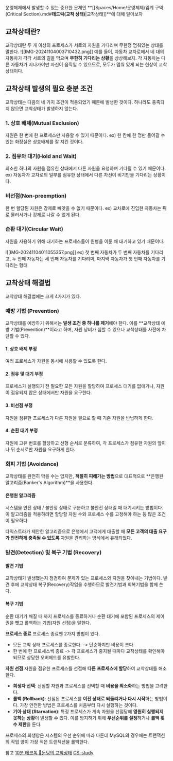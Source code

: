 운영체제에서 발생할 수 있는 중요한 문제인 **[[Spaces/Home/운영체제/임계 구역(Critical Section).md#**데드락(교착 상태)**|교착상태]]**에 대해 알아보자

## 교착상태란?
교착상태란 두 개 이상의 프로세스가 서로의 자원을 기다리며 무한정 멈춰있는 상태를 말한다.
![[IMG-20241104003710432.png]]
예를 들어, 자동차 교차로에서 네 대의 자동차가 각각 서로의 길을 막으며 **무한히 기다리는 상황**을 상상해보자. 
각 자동차는 다른 자동차가 지나가야만 자신이 움직일 수 있으므로, 모두가 멈춰 있게 되는 현상이 교착상태이다.


## 교착상태 발생의 필요 충분 조건
교착상태는 다음의 네 가지 조건이 적용되었기 때문에 발생한 것이다.
하나라도 충족되지 않으면 교착상태가 발생하지 않는다.

### 1. 상호 배제(Mutual Exclusion)
자원은 한 번에 한 프로세스만 사용할 수 있기 때문이다.
ex) 한 칸에 한 명만 들어갈 수 있는 화장실은 상호배제를 잘 지킨 것이다.

### 2. 점유와 대기(Hold and Wait)
최소한 하나의 자원을 점유한 상태에서 다른 자원을 요청하며 기다릴 수 있기 때문이다.
ex) 자동차가 교차로의 일부를 점유한 상태에서 다른 차선이 비기만을 기다리는 상황이다.

### 비선점(Non-preemption)
한 번 할당된 자원은 강제로 빼앗을 수 없기 때문이다.
ex) 교차로에 진입한 자동차는 뒤로 물러서거나 강제로 나갈 수 없게 된다.

### 순환 대기(Circular Wait)
자원을 사용하기 위해 대기하는 프로세스들이 원형을 이룬 채 대기하고 있기 때문이다.

![[IMG-20241104011055357.png]]
ex) 첫 번째 자동차가 두 번째 자동차를 기다리고, 두 번째 자동차는 세 번째 자동차를 기다리며, 마지막 자동차가 첫 번째 자동차를 기다리는 형태

## 교착상태 해결법
교착상태 해결법에는 크게 4가지가 있다.

### 예방 기법 (Prevention)
교착상태를 예방하기 위해서는 **발생 조건 중 하나를 제거**해야 한다. 이를 **교착상태 예방 기법(Prevention)**이라고 하며, 자원 낭비가 심할 수 있으나 교착상태를 사전에 차단할 수 있다.

#### 1. 상호 배제 부정
여러 프로세스가 자원을 동시에 사용할 수 있도록 한다.

#### 2. 점유 및 대기 부정
프로세스가 실행되기 전 필요한 모든 자원을 할당하여 프로세스 대기를 없애거나, 자원이 점유되지 않은 상태에서만 자원을 요구한다.

#### 3. 비선점 부정
자원을 점유한 프로세스가 다른 자원을 필요로 할 때 기존 자원을 반납하게 한다.

#### 4. 순환 대기 부정
자원에 고유 번호를 할당하고 선형 순서로 분류하여, 각 프로세스가 점유한 자원의 앞이나 뒤 순서로만 자원을 요구하게 한다.


### 회피 기법 (Avoidance)
교착상태를 완전히 막을 수는 없지만, **적절히 피해가는 방법**으로 대표적으로 **은행원 알고리즘(Banker's Algorithm)**을 사용한다.

#### 은행원 알고리즘
시스템을 안전 상태 / 불안정 상태로 구분하고 불안전 상태일 때 대기시키는 방법이다. 
이 알고리즘을 적용하려면 할당할 자원 수와 프로세스 수를 고정해야 하는 등 많은 조건이 필요하다.

다익스트라가 제안한 알고리즘으로 은행에서 고객에게 대출할 때 **모든 고객의 대출 요구가 안전하게 충족될 수 있도록** 자원을 관리하는 방식에서 유래되었다.

### 발견(Detection) 및 복구 기법 (Recovery)
#### 발견 기법
교착상태가 발생했는지 점검하여 문제가 있는 프로세스와 자원을 찾아내는 기법이다.
발견 후에 교착상태 복구(Recovery)작업을 수행하므로 발견기법과 회복기법을 함께 쓴다.

#### 복구 기법
순환 대기가 깨질 때 까지 프로세스를 종료하거나 순환 대기에 포함된 프로세스의 제어권을 뺏고 롤백하는 기법(자원 선점)을 말한다.

**프로세스 종료**
프로세스 종료엔 2가지 방법이 있다.

- 모든 교착 상태 프로세스를 종료한다. -> 단순하지만 비용이 크다.
- 한 번에 한 프로세스씩 종료 -> 각 프로세스가 중지될 때마다 교착상태를 확인해야되므로 상당한 오버헤드를 유발한다.


**자원 선점**
자원을 점유한 프로세스를 선점해 **다른 프로세스에 할당**하여 교착상태를 해소한다.

- **희생자 선택**: 선점할 자원과 프로세스를 선택할 때 **비용을 최소화**하는 방법을 고려한다.
- **롤백 (Rollback)**: 선점된 프로세스를 **이전 상태로 되돌리거나 다시 시작**하는 방법이다. 가장 안전한 방법은 프로세스를 처음부터 다시 실행하는 것이다.
- **기아 상태 (Starvation)**: 특정 프로세스가 계속 자원을 선점당해 **영원히 실행되지 못하는 상황**이 발생할 수 있다. 이를 방지하기 위해 **우선순위를 설정**하거나 **롤백 횟수 제한**을 둔다.


프로세스의 희생양은 시스템의 우선 순위에 따라 다른데 MySQL의 경우에는 트랜잭션의 작업 양이 가장 적은 트랜잭션을 롤백한다.




참고
[10분 테코톡 🥁둔덩의 교착상태](https://www.youtube.com/watch?v=FXzBRD3CPlQ)
[CS-study](https://github.com/Seogeurim/CS-study/tree/main)